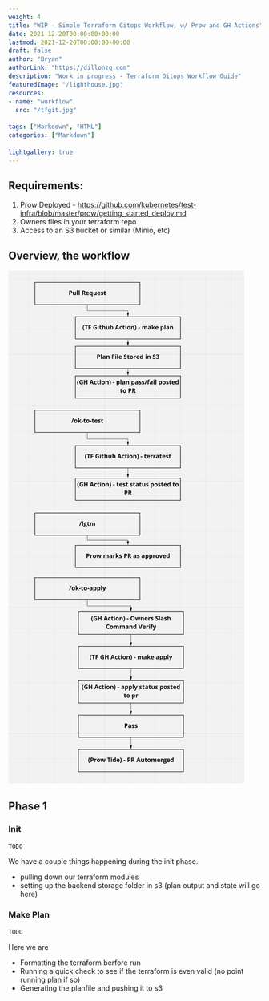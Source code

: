 ```yaml
---
weight: 4
title: "WIP - Simple Terraform Gitops Workflow, w/ Prow and GH Actions"
date: 2021-12-20T00:00:00+00:00
lastmod: 2021-12-20T00:00:00+00:00
draft: false
author: "Bryan"
authorLink: "https://dillonzq.com"
description: "Work in progress - Terraform Gitops Workflow Guide"
featuredImage: "/lighthouse.jpg"
resources:
- name: "workflow"
  src: "/tfgit.jpg"

tags: ["Markdown", "HTML"]
categories: ["Markdown"]

lightgallery: true
---
```


## Requirements:

1. Prow Deployed - https://github.com/kubernetes/test-infra/blob/master/prow/getting_started_deploy.md
2. Owners files in your terraform repo
3. Access to an S3 bucket or similar (Minio, etc)


## Overview, the workflow


![/tfgit.jpg](/tfgit.png)

## Phase 1

### Init
``` 
TODO
```

We have a couple things happening during the init phase. 
- pulling down our terraform modules
- setting up the backend storage folder in s3 (plan output and state will go here)

### Make Plan
```
TODO
```

Here we are
- Formatting the terraform berfore run
- Running a quick check to see if the terraform is even valid (no point running plan if so)
- Generating the planfile and pushing it to s3




